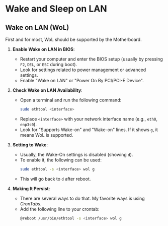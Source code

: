 # Wake and Sleep on LAN

## Wake on LAN (WoL)

First and for most, WoL should be supported by the Motherboard.

1. **Enable Wake on LAN in BIOS**: 
    - Restart your computer and enter the BIOS setup (usually by pressing `F2`, `DEL`, or `ESC` during boot).
    - Look for settings related to power management or advanced settings.
    - Enable "Wake on LAN" or "Power On By PCI/PCI-E Device".

2. **Check Wake on LAN Availability**:
    - Open a terminal and run the following command:
      ```bash
      sudo ethtool <interface>
      ```
    - Replace `<interface>` with your network interface name (e.g., `eth0`, `enp3s0`).
    - Look for "Supports Wake-on" and "Wake-on" lines. If it shows `g`, it means WoL is supported.

3. **Setting to Wake**:
    - Usually, the Wake-On settings is disabled (showing `d`).
    - To enable it, the following can be used:
      ```bash
      sudo ethtool -s <interface> wol g
      ```
    - This will go back to `d` after reboot.

4. **Making It Persist**:
    - There are several ways to do that. My favorite ways is using *CronTabs*.
    - Add the following line to your crontab:
      ```bash
      @reboot /usr/bin/ethtool -s <interface> wol g
      ```
